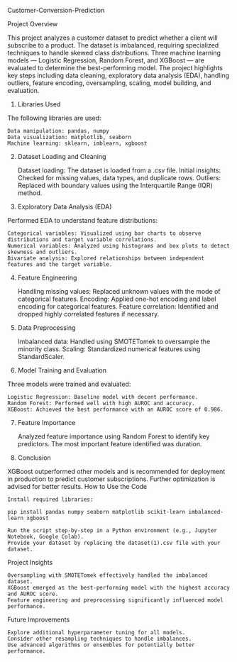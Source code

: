 Customer-Conversion-Prediction

Project Overview

This project analyzes a customer dataset to predict whether a client will subscribe to a product. The dataset is imbalanced, requiring specialized techniques to handle skewed class distributions. Three machine learning models — Logistic Regression, Random Forest, and XGBoost — are evaluated to determine the best-performing model. The project highlights key steps including data cleaning, exploratory data analysis (EDA), handling outliers, feature encoding, oversampling, scaling, model building, and evaluation.

1. Libraries Used

The following libraries are used:

    Data manipulation: pandas, numpy
    Data visualization: matplotlib, seaborn
    Machine learning: sklearn, imblearn, xgboost

2. Dataset Loading and Cleaning

    Dataset loading: The dataset is loaded from a .csv file.
    Initial insights: Checked for missing values, data types, and duplicate rows.
    Outliers: Replaced with boundary values using the Interquartile Range (IQR) method.

3. Exploratory Data Analysis (EDA)

Performed EDA to understand feature distributions:

    Categorical variables: Visualized using bar charts to observe distributions and target variable correlations.
    Numerical variables: Analyzed using histograms and box plots to detect skewness and outliers.
    Bivariate analysis: Explored relationships between independent features and the target variable.

4. Feature Engineering

    Handling missing values: Replaced unknown values with the mode of categorical features.
    Encoding: Applied one-hot encoding and label encoding for categorical features.
    Feature correlation: Identified and dropped highly correlated features if necessary.

5. Data Preprocessing

    Imbalanced data: Handled using SMOTETomek to oversample the minority class.
    Scaling: Standardized numerical features using StandardScaler.

6. Model Training and Evaluation

Three models were trained and evaluated:

    Logistic Regression: Baseline model with decent performance.
    Random Forest: Performed well with high AUROC and accuracy.
    XGBoost: Achieved the best performance with an AUROC score of 0.986.

7. Feature Importance

    Analyzed feature importance using Random Forest to identify key predictors.
    The most important feature identified was duration.

8. Conclusion

XGBoost outperformed other models and is recommended for deployment in production to predict customer subscriptions. Further optimization is advised for better results.
How to Use the Code

    Install required libraries:

    pip install pandas numpy seaborn matplotlib scikit-learn imbalanced-learn xgboost

    Run the script step-by-step in a Python environment (e.g., Jupyter Notebook, Google Colab).
    Provide your dataset by replacing the dataset(1).csv file with your dataset.

Project Insights

    Oversampling with SMOTETomek effectively handled the imbalanced dataset.
    XGBoost emerged as the best-performing model with the highest accuracy and AUROC score.
    Feature engineering and preprocessing significantly influenced model performance.

Future Improvements

    Explore additional hyperparameter tuning for all models.
    Consider other resampling techniques to handle imbalances.
    Use advanced algorithms or ensembles for potentially better performance.
